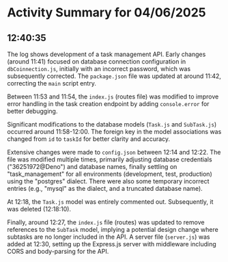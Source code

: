 # Activity Summary for 04/06/2025

## 12:40:35
The log shows development of a task management API.  Early changes (around 11:41) focused on database connection configuration in `dbCoinnection.js`, initially with an incorrect password, which was subsequently corrected.  The `package.json` file was updated at around 11:42, correcting the `main` script entry.

Between 11:53 and 11:54, the `index.js` (routes file) was modified to improve error handling in the task creation endpoint by adding `console.error` for better debugging.

Significant modifications to the database models (`Task.js` and `SubTask.js`) occurred around 11:58-12:00.  The foreign key in the model associations was changed from `id` to `taskId` for better clarity and accuracy.

Extensive changes were made to `config.json` between 12:14 and 12:22. The file was modified multiple times, primarily adjusting database credentials ("36251972@Deno") and database names, finally settling on "task_management" for all environments (development, test, production) using the "postgres" dialect. There were also some temporary incorrect entries (e.g., "mysql" as the dialect, and a truncated database name).

At 12:18, the `Task.js` model was entirely commented out. Subsequently, it was deleted (12:18:10).

Finally, around 12:27, the `index.js` file (routes) was updated to remove references to the `SubTask` model, implying a potential design change where subtasks are no longer included in the API.  A server file (`server.js`) was added at 12:30, setting up the Express.js server with middleware including CORS and body-parsing for the API.
